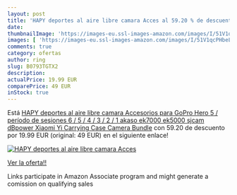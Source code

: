```yaml
---
layout: post
title: 'HAPY deportes al aire libre camara Acces al 59.20 % de descuento'
date: 
thumbnailImage: 'https://images-eu.ssl-images-amazon.com/images/I/51V1qcPHbeL._SL200_.jpg'
images: [ 'https://images-eu.ssl-images-amazon.com/images/I/51V1qcPHbeL._SL200_.jpg' ]
comments: true
category: ofertas
author: ring
slug: B0793TGTX2
description:
actualPrice: 19.99 EUR
comparePrice: 49 EUR
inStock: true
---
```


Está [HAPY deportes al aire libre camara Accesorios para GoPro Hero 5 / período de sesiones 6 / 5 / 4 / 3 / 2 / 1  akaso ek7000  ek5000  sjcam  dBpower  Xiaomi Yi  Carrying Case  Camera Bundle](https://www.amazon.es/dp/B0793TGTX2/?tag=tolees-21) con 59.20 de descuento por 19.99 EUR (original: 49 EUR) en el siguiente enlace!

[![HAPY deportes al aire libre camara Acces](https://images-eu.ssl-images-amazon.com/images/I/51V1qcPHbeL._SL200_.jpg)](https://www.amazon.es/dp/B0793TGTX2/?tag=tolees-21)

[Ver la oferta!!](https://www.amazon.es/dp/B0793TGTX2/?tag=tolees-21)

Links participate in Amazon Associate program and might generate a comission on qualifying sales


